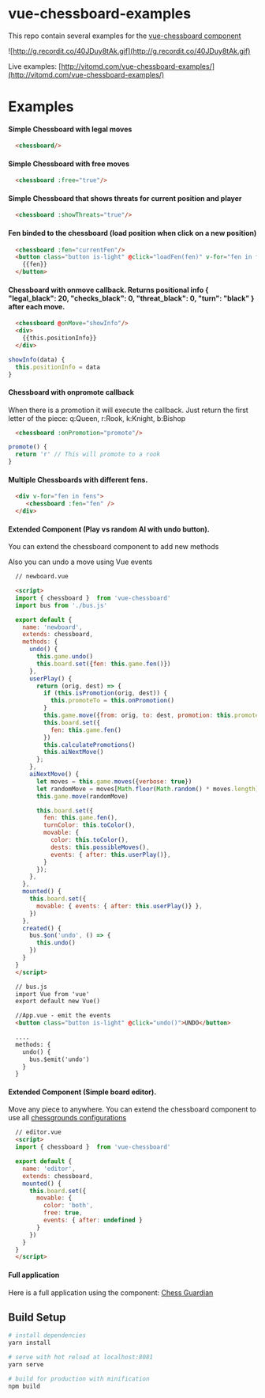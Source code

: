 # vue-chessboard-examples

 This repo contain several examples for the [vue-chessboard component](https://github.com/vitogit/vue-chessboard)

![http://g.recordit.co/40JDuy8tAk.gif](http://g.recordit.co/40JDuy8tAk.gif)

Live examples: [http://vitomd.com/vue-chessboard-examples/](http://vitomd.com/vue-chessboard-examples/)

# Examples

  #### Simple Chessboard with legal moves
  ```html
    <chessboard/>
  ```
  #### Simple Chessboard with free moves
  ```html
    <chessboard :free="true"/>
  ```

  #### Simple Chessboard that shows threats for current position and player
  ```html
    <chessboard :showThreats="true"/>
  ```

  #### Fen binded to the chessboard (load position when click on a new position)
  ```html
    <chessboard :fen="currentFen"/>
    <button class="button is-light" @click="loadFen(fen)" v-for="fen in fens">
      {{fen}}
    </button>
  ```

  #### Chessboard with onmove callback. Returns positional info { "legal_black": 20, "checks_black": 0, "threat_black": 0, "turn": "black" } after each move.
  ```html
    <chessboard @onMove="showInfo"/>
    <div>
      {{this.positionInfo}}
    </div>
  ```
  ```js
showInfo(data) {
    this.positionInfo = data
}
  ```

  #### Chessboard with onpromote callback
  When there is a promotion it will execute the callback. Just return the first letter of the piece: q:Queen, r:Rook, k:Knight, b:Bishop
  ```html
    <chessboard :onPromotion="promote"/>
  ```
  ```js
promote() {
    return 'r' // This will promote to a rook
}
  ```

  #### Multiple Chessboards with different fens.
  ```html
    <div v-for="fen in fens">
       <chessboard :fen="fen" />
    </div>
  ```

  #### Extended Component (Play vs random AI with undo button).
  <p> You can extend the chessboard component to add new methods</p>
  <p> Also you can undo a move using Vue events</p>

  ```html
    // newboard.vue

    <script>
    import { chessboard }  from 'vue-chessboard'
    import bus from './bus.js'

    export default {
      name: 'newboard',
      extends: chessboard,
      methods: {
        undo() {
          this.game.undo()
          this.board.set({fen: this.game.fen()})
        },
        userPlay() {
          return (orig, dest) => {
            if (this.isPromotion(orig, dest)) {
              this.promoteTo = this.onPromotion()
            }
            this.game.move({from: orig, to: dest, promotion: this.promoteTo}) // promote to queen for simplicity
            this.board.set({
              fen: this.game.fen()
            })
            this.calculatePromotions()
            this.aiNextMove()
          };
        },
        aiNextMove() {
          let moves = this.game.moves({verbose: true})
          let randomMove = moves[Math.floor(Math.random() * moves.length)]
          this.game.move(randomMove)

          this.board.set({
            fen: this.game.fen(),
            turnColor: this.toColor(),
            movable: {
              color: this.toColor(),
              dests: this.possibleMoves(),
              events: { after: this.userPlay()},
            }
          });
        },
      },
      mounted() {
        this.board.set({
          movable: { events: { after: this.userPlay()} },
        })
      },
      created() {
        bus.$on('undo', () => {
          this.undo()
        })
      }
    }
    </script>
  ```
  ```html
    // bus.js
    import Vue from 'vue'
    export default new Vue()
  ```
  ```html
    //App.vue - emit the events
    <button class="button is-light" @click="undo()">UNDO</button>

    ....
    methods: {
      undo() {
        bus.$emit('undo')
      }
    }
  ```

  #### Extended Component (Simple board editor).
  <p>  Move any piece to anywhere. You can extend the chessboard component to use all <a href='https://github.com/ornicar/chessground/blob/master/src/config.ts'>chessgrounds configurations</a></p>

  ```html
    // editor.vue
    <script>
    import { chessboard }  from 'vue-chessboard'

    export default {
      name: 'editor',
      extends: chessboard,
      mounted() {
        this.board.set({
          movable: {
            color: 'both',
            free: true,
            events: { after: undefined }
          }
        })
      }
    }
    </script>
  ```

  #### Full application
  Here is a full application using the component: [Chess Guardian](http://vitomd.com/vue-chess-guardian/)

## Build Setup

``` bash
# install dependencies
yarn install

# serve with hot reload at localhost:8081
yarn serve

# build for production with minification
npm build
```
